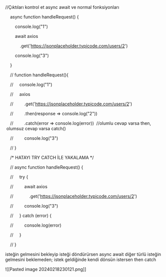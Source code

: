 //Çıktıları kontrol et async await ve normal fonksiyonları

  

    async function handleRequest() {

        console.log("1")

        await axios

            .get('https://jsonplaceholder.typicode.com/users/2')

        console.log("3")

    }

    // function handleRequest(){

    //     console.log("1")

    //     axios

    //         .get('https://jsonplaceholder.typicode.com/users/2')

    //         .then(response => console.log("2"))

    //         .catch(error => console.log(error))  //olumlu cevap varsa then,  olumsuz cevap varsa catch()

    //         console.log("3")

    // }

  

    /* HATAYI TRY CATCH İLE YAKALAMA */

    // async function handleRequest() {

    //     try {

    //         await axios

    //             .get('https://jsonplaceholder.typicode.com/users/2')

    //         console.log("3")

  

    //     } catch (error) {

    //         console.log(error)

    //     }

    // }


isteğin gelmesini bekleyip isteği döndürürsen async await diğer türlü isteğin gelmesini beklemeden; istek geldiğinde kendi dönsün istersen then catch

![[Pasted image 20240218230121.png]]